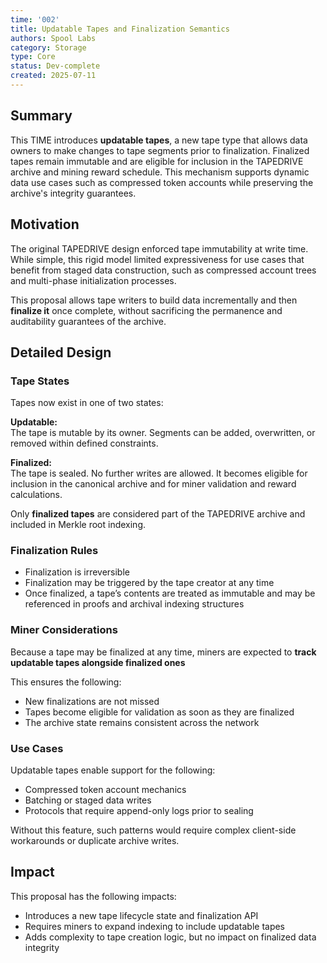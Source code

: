 ```yaml
---
time: '002'
title: Updatable Tapes and Finalization Semantics
authors: Spool Labs
category: Storage
type: Core
status: Dev-complete
created: 2025-07-11
---
```


## Summary

This TIME introduces **updatable tapes**, a new tape type that allows data owners to make changes to tape segments prior to finalization. Finalized tapes remain immutable and are eligible for inclusion in the TAPEDRIVE archive and mining reward schedule. This mechanism supports dynamic data use cases such as compressed token accounts while preserving the archive's integrity guarantees.

## Motivation

The original TAPEDRIVE design enforced tape immutability at write time. While simple, this rigid model limited expressiveness for use cases that benefit from staged data construction, such as compressed account trees and multi-phase initialization processes.

This proposal allows tape writers to build data incrementally and then **finalize it** once complete, without sacrificing the permanence and auditability guarantees of the archive.

## Detailed Design

### Tape States

Tapes now exist in one of two states:

**Updatable:**  
The tape is mutable by its owner. Segments can be added, overwritten, or removed within defined constraints.

**Finalized:**  
The tape is sealed. No further writes are allowed. It becomes eligible for inclusion in the canonical archive and for miner validation and reward calculations.

Only **finalized tapes** are considered part of the TAPEDRIVE archive and included in Merkle root indexing.

### Finalization Rules

- Finalization is irreversible
- Finalization may be triggered by the tape creator at any time
- Once finalized, a tape’s contents are treated as immutable and may be referenced in proofs and archival indexing structures

### Miner Considerations

Because a tape may be finalized at any time, miners are expected to **track updatable tapes alongside finalized ones**

This ensures the following:

- New finalizations are not missed
- Tapes become eligible for validation as soon as they are finalized
- The archive state remains consistent across the network

### Use Cases

Updatable tapes enable support for the following:

- Compressed token account mechanics
- Batching or staged data writes
- Protocols that require append-only logs prior to sealing

Without this feature, such patterns would require complex client-side workarounds or duplicate archive writes.

## Impact

This proposal has the following impacts:

- Introduces a new tape lifecycle state and finalization API
- Requires miners to expand indexing to include updatable tapes
- Adds complexity to tape creation logic, but no impact on finalized data integrity


